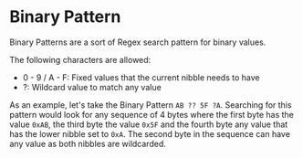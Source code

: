 # Binary Pattern

Binary Patterns are a sort of Regex search pattern for binary values.

The following characters are allowed:

* 0 - 9 / A - F: Fixed values that the current nibble needs to have
* ?: Wildcard value to match any value

As an example, let's take the Binary Pattern `AB ?? 5F ?A`. Searching for this pattern would look for any sequence of 4 bytes where the first byte has the value `0xAB`, the third byte the value `0x5F` and the fourth byte any value that has the lower nibble set to `0xA`. The second byte in the sequence can have any value as both nibbles are wildcarded.
